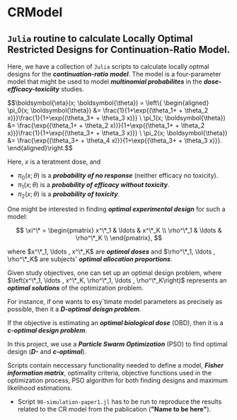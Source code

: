 # CRModel

## `Julia` routine to calculate Locally Optimal Restricted Designs for Continuation-Ratio Model. 

Here, we have a collection of `Julia` scripts to calculate locally optmal designs for the _**continuation-ratio model**_.
The model is a four-parameter model that might be used to model _**multinomial probabilites**_ in the _**dose-efficacy-toxiciity**_ studies.

$$\boldsymbol{\eta}(x; \boldsymbol{\theta}) = \left\\{
\begin{aligned}
\pi_0(x; \boldsymbol{\theta}) &= \frac{1}{1+\exp{(\theta_1+ + \theta_2 x)}}\frac{1}{1+\exp{(\theta_3+ + \theta_3 x)}} \\
\pi_1(x; \boldsymbol{\theta}) &= \frac{\exp{(\theta_1+ + \theta_2 x)}}{1+\exp{(\theta_1+ + \theta_2 x)}}\frac{1}{1+\exp{(\theta_3+ + \theta_3 x)}} \\
\pi_2(x; \boldsymbol{\theta}) &= \frac{\exp{(\theta_3+ + \theta_4 x)}}{1+\exp{(\theta_3+ + \theta_3 x)}}.
\end{aligned}\right.$$

Here, $x$ is a teratment dose, and 

- $\pi_0(x; \theta)$ is a _**probability of no response**_ (neither efficacy no toxicity).
- $\pi_1(x; \theta)$ is a _**probability of efficacy without toxicity**_.
- $\pi_2(x; \theta)$ is a _**probability of toxicity**_.

One might be interested in finding _**optimal experimental design**_ for such a model:

$$
\xi^\* = \begin{pmatrix}
x^\*_1 & \ldots & x^\*_K \\
\rho^\*_1 & \ldots & \rho^\*_K \\
\end{pmatrix},
$$

where $x^\*_1, \ldots , x^\*_K$ are _**optimal doses**_ and $\rho^\*_1, \ldots , \rho^\*_K$ are subjects' _**optimal allocation proportions**_.

Given study objectives, one can set up an optimal design problem, where $\left(x^\*_1, \ldots , x^\*_K, \rho^\*_1, \ldots , \rho^\*_K\right)$ represents 
an _**optimal solutions**_ of the optimization problem.

For instance, if one wants to esy´timate model parameters as precisely as possible, then it a _**D-optimal deisgn problem**_.

If the objective is estimating an _**optimal biological dose**_ (OBD), then it is a _**c-optimal design problem**_.

In this project, we use a _**Particle Swarm Optimization**_ (PSO) to find optimal design (_**D-**_ and _**c-optimal**_).

Scripts contain neccessary functionality needed to define a model, _**Fisher information matrix**_, optimality criteria, objective functions used in the 
optimization process, PSO algorithm for both finding designs and maximum likelihood estimations.

- Script `98-simulation-paper1.jl` has to be run to reproduce the results related to the CR model from the pablication (**"Name to be here"**).



